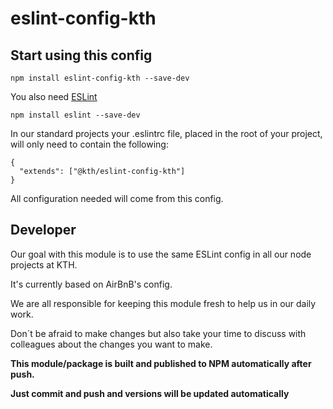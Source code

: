 # eslint-config-kth

## Start using this config

```
npm install eslint-config-kth --save-dev
```

You also need [ESLint](https://eslint.org/)

```
npm install eslint --save-dev
```

In our standard projects your .eslintrc file, placed in the root of your project, will only need to contain the following:

```
{
  "extends": ["@kth/eslint-config-kth"]
}
```

All configuration needed will come from this config.

## Developer

Our goal with this module is to use the same ESLint config in all our node projects at KTH.

It's currently based on AirBnB's config.

We are all responsible for keeping this module fresh to help us in our daily work.

Don´t be afraid to make changes but also take your time to discuss with colleagues about the changes you want to make.

**This module/package is built and published to NPM automatically after push.**

**Just commit and push and versions will be updated automatically**
